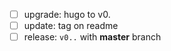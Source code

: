 - [ ] upgrade: hugo to v0.
- [ ] update: tag on readme
- [ ] release: `v0..` with **master** branch
<!-- - [x] release: `v0..` with **modules** branch -->
